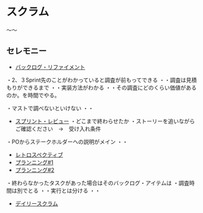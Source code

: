 # スクラム
〜〜






## セレモニー

* [バックログ・リファイメント](/backlog-refinement)

・2、３Sprint先のことがわかっていると調査が前もってできる
・・調査は見積もりができるまで
・・実装方法がわかる
・・その調査にどのくらい価値があるのか。を時間でやる。

・マストで調べないといけない
・・

* [スプリント・レビュー]()
・どこまで終わらせたか
・ストーリーを追いながらご確認ください　→　受け入れ条件

・POからステークホルダーへの説明がメイン
・・

* [レトロスペクティブ]()
* [プランニング#1]()
* [プランニング#2]()

・終わらなかったタスクがあった場合はそのバックログ・アイテムは
・調査時間は別でとる
・・実行とは分ける
・・


* [デイリースクラム]()
